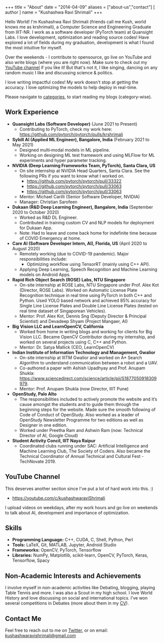 +++
title = "About"
date = "2014-04-09"
aliases = ["about-us","contact"]
[ author ]
  name = "Kushashwa Ravi Shrimali"
+++

Hello World! I'm Kushashwa Ravi Shrimali (friends call me Kush, world knows me as krshrimali), a Computer Science and Engineering Graduate from IIIT-NR. I work as a software developer (PyTorch team) at Quansight Labs. I love development, optimization and reading source codes! Have explored a lot of fields during my graduation, development is what I found the most intuitive for myself.

Over the weekends - I contribute to opensource, go live on YouTube and also write blogs (where you are right now). Make sure to check out my [YouTube channel](https://youtube.com/c/kushashwaraviShrimali) if you like it! But that's not it, I like singing, dancing on any random music I like and discussing science & politics.

I love writing impactful codes! My work doesn't stop at getting the accuracy. I love optimizing the models to help deploy in real-time.

Please navigate to [categories](https://krshrimali.github.io/categories/), to start reading my blogs (category-wise).

## Work Experience

- **Quansight Labs (Software Developer)** (June 2021 to Present)
    - Contributing to PyTorch, check my work here: https://github.com/pytorch/pytorch/pulls/krshrimali
- **Sybill AI (Applied ML Engineer), Bangalore, India** (February 2021 to May 2021)
    - Designed multi‑modal models in ML pipeline.
    - Working on designing ML test framework and using MLFlow for ML experiments and hyper parameter tracking.
- **NVIDIA (Deep Learning Frameworks Team, PyTorch), Santa Clara, US**
    - On site internship at NVIDIA Head Quarters, Santa Clara. See the following PRs if you want to know what I worked on.
        * https://github.com/pytorch/pytorch/pull/33322
        * https://github.com/pytorch/pytorch/pull/33063
        * https://github.com/pytorch/pytorch/pull/33063
    - Mentor: Michael Carilli (Senior Software Developer, NVIDIA)
    - Manager: Christian Sarofeen
- **Dukaan (R&D Deep Learning Engineer), Bangalore, India** (September 2020 to October 2020)
    - Worked as R&D DL Engineer.
    - Contributed in training custom CV and NLP models for deployment for Dukaan App.
    - Note: Had to leave and come back home for indefinite time because of COVID Emergency at home.
- **Care AI (Software Developer Intern, AI), Florida, US** (April 2020 to August 2020)
    - Remotely working (due to COVID-19 pandemic). Major responsibilities include:
        * Optimizing workflow using TensorRT (mainly using C++ API).
	* Applying Deep Learning, Speech Recognition and Machine Learning models on Android Apps.
- **Rapid Rich Object Search (ROSE) Labs, NTU Singapore**
    - On-site internship at ROSE Labs, NTU Singapore under Prof. Alex Kot (Director, ROSE Labs). Worked on Automatic License Plate Recognition technique in real time using PyTorch in both C++ and Python. Used YOLO based network and achieved 85% accuracy for Single Line License Plates and Double Line License Plates (tested on real time dataset of Singaporean Vehicles).
    - Mentor: Prof. Alex Kot, Dennis Sng (Deputy Director & Principal Scientist) and Devadeep Shyam (Project Mangaer, AI)
- **Big Vision LLC and LearnOpenCV, California**
    - Worked from home in writing blogs and working for clients for Big Vision LLC. Became OpenCV Contributor during my internship, and worked on several projects using C, C++ and Python.
    - Mentor: Dr. Satya Mallick (CEO, LearnOpenCV)
- **Indian Institute of Information Technology and Management, Gwalior**
    - On-site internship at IIITM Gwalior and worked on A* Search Algorithm to understand communication between a robot and a UAV.
    - Co-authored a paper with Ashish Upadhyay and Prof. Anupam Shukla: https://www.sciencedirect.com/science/article/pii/S1877050918309979.
    - Mentor: Prof. Anupam Shukla (now Director, IIIT Pune)
- **OpenStudy, Palo Alto**
    - The responsibilities included to actively promote the website and it’s cause amongst the students and to guide them through the beginning steps for the website. Made sure the smooth following of Code of Conduct of OpenStudy. Also worked as a leader of OpenStudy Newsletter Programme for two editions as well as Designer in one edition.
    - Worked under Preetha Ram and Ashwin Ram (now: Technical Director of AI, Google Cloud)
- **Student Activity Concil, IIIT Naya Raipur**
    - Coordinated clubs running under SAC: Artificial Intelligence and Machine Learning Club, The Society of Coders. Also became the Technical Coordinator of Annual Technical and Cultural Fest - TechNovate 2019.

## YouTube Channel

This deserves another section since I've put a lot of hard work into this. :)

- https://youtube.com/c/kushashwaraviShrimali

I upload videos on weekdays, after my work hours and go live on weekends to talk about AI, development and importance of optimization.

## Skills

* **Programming Language:** C++, CUDA, C, Shell, Python, Perl
* **Tools:** LaTeX, Git, MATLAB, Jupyter, Android Studio
* **Frameworks:** OpenCV, PyTorch, Tensorflow
* **Libraries:** NumPy, Matplotlib, scikit-learn, OpenCV, PyTorch, Keras, Tensorflow, Spacy

## Non-Academic Interests and Achievements

I involve myself in non-academic activities like Debating, blogging, playing Table Tennis and more. I was also a Scout in my high school. I love World History and love discussing on social and international topics. I've won several competitions in Debates (more about them in my [CV](https://krshrimali.github.io/resume.pdf)).

## Contact Me

Feel free to reach out to me on [Twitter](https://twitter.com/kushashwa), or on email: kushashwaravishrimali@gmail.com
